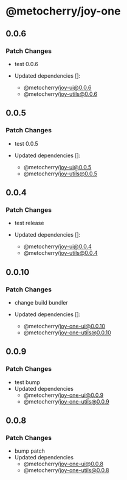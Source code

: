 # @metocherry/joy-one

## 0.0.6

### Patch Changes

- test 0.0.6

- Updated dependencies []:
  - @metocherry/joy-ui@0.0.6
  - @metocherry/joy-utils@0.0.6

## 0.0.5

### Patch Changes

- test 0.0.5

- Updated dependencies []:
  - @metocherry/joy-ui@0.0.5
  - @metocherry/joy-utils@0.0.5

## 0.0.4

### Patch Changes

- test release

- Updated dependencies []:
  - @metocherry/joy-ui@0.0.4
  - @metocherry/joy-utils@0.0.4

## 0.0.10

### Patch Changes

- change build bundler

- Updated dependencies []:
  - @metocherry/joy-one-ui@0.0.10
  - @metocherry/joy-one-utils@0.0.10

## 0.0.9

### Patch Changes

- test bump
- Updated dependencies
  - @metocherry/joy-one-ui@0.0.9
  - @metocherry/joy-one-utils@0.0.9

## 0.0.8

### Patch Changes

- bump patch
- Updated dependencies
  - @metocherry/joy-one-ui@0.0.8
  - @metocherry/joy-one-utils@0.0.8
